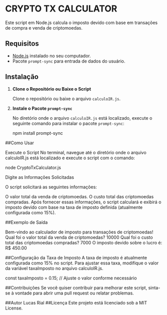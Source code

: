 # CRYPTO TX CALCULATOR 

Este script em Node.js calcula o imposto devido com base em transações de compra e venda de criptomoedas.

## Requisitos

- [Node.js](https://nodejs.org/) instalado no seu computador.
- Pacote `prompt-sync` para entrada de dados do usuário.

## Instalação

1. **Clone o Repositório ou Baixe o Script**

   Clone o repositório ou baixe o arquivo `calculoIR.js`.

2. **Instale o Pacote `prompt-sync`**

   No diretório onde o arquivo `calculoIR.js` está localizado, execute o seguinte comando para instalar o pacote `prompt-sync`:

   npm install prompt-sync
   
##Como Usar

Execute o Script
No terminal, navegue até o diretório onde o arquivo calculoIR.js está localizado e execute o script com o comando:

node CryptoTxCalculator.js

Digite as Informações Solicitadas

O script solicitará as seguintes informações:

O valor total da venda de criptomoedas.
O custo total das criptomoedas compradas.
Após fornecer essas informações, o script calculará e exibirá o imposto devido com base na taxa de imposto definida (atualmente configurada como 15%).

##Exemplo de Saída

Bem-vindo ao calculador de imposto para transações de criptomoedas!
Qual foi o valor total da venda de criptomoedas? 10000
Qual foi o custo total das criptomoedas compradas? 7000
O imposto devido sobre o lucro é: R$ 450.00

##Configuração da Taxa de Imposto
A taxa de imposto é atualmente configurada como 15% no script. Para ajustar essa taxa, modifique o valor da variável taxaImposto no arquivo calculoIR.js.

const taxaImposto = 0.15; // Ajuste o valor conforme necessário

##Contribuições
Se você quiser contribuir para melhorar este script, sinta-se à vontade para abrir uma pull request ou relatar problemas.

##Autor
Lucas Rial
##Licença
Este projeto está licenciado sob a MIT License.
